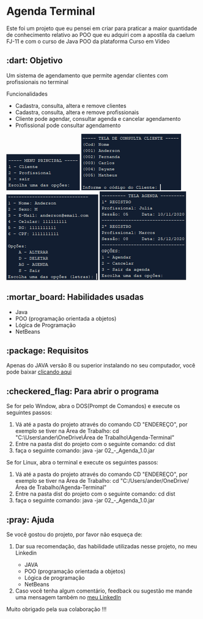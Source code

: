 <h1>Agenda Terminal</h1>
<p>
  Este foi um projeto que eu pensei em criar para praticar a maior quantidade de conhecimento relativo ao POO que eu adquiri com a apostila da caelum FJ-11 e com o curso de Java POO da plataforma Curso em Vídeo
</p>

<h2>:dart: Objetivo</h2>
<p>Um sistema de agendamento que permite agendar clientes com profissionais no terminal</p>
<p>Funcionalidades<p>
<ul>
  <li>Cadastra, consulta, altera e remove clientes</li>
  <li>Cadastra, consulta, altera e remove profissionais</li>
  <li>Cliente pode agendar, consultar agenda e cancelar agendamento</li>
  <li>Profissional pode consultar agendamento</li>
</ul>

<img src="imagens/menu_principal.png">
<img src="imagens/consulta_cliente.png">
<img src="imagens/op_cliente.png">
<img src="imagens/agenda.png">

<h2>:mortar_board: Habilidades usadas</h2>
<ul>
  <li>Java</li>
  <li>  POO (programação orientada a objetos)</li>
  <li>Lógica de Programação</li>
  <li>NetBeans</li>
</ul>

<h2>:package: Requisitos</h2>
<p>Apenas do JAVA versão 8 ou superior instalando no seu computador, você pode baixar <a href="https://www.java.com/pt-BR/">clicando aqui</a></p>

<h2>:checkered_flag: Para abrir o programa</h2>
<p>Se for pelo Window, abra o DOS(Prompt de Comandos) e execute os seguintes passos:</p>
<ol>
  <li>Vá até a pasta do projeto através do comando CD "ENDEREÇO", por exemplo se tiver na Área de Trabalho: cd "C:\Users\ander\OneDrive\Área de Trabalho\Agenda-Terminal"</li>
  <li>Entre na pasta dist do projeto com o seguinte comando: cd dist</li>
  <li>faça o seguinte comando: java -jar 02_-_Agenda_1.0.jar</li>
</ol>

<p>Se for Linux, abra o terminal e execute os seguintes passos:</p>
<ol>
  <li>Vá até a pasta do projeto através do comando CD "ENDEREÇO", por exemplo se tiver na Área de Trabalho: cd "C:/Users/ander/OneDrive/Área de Trabalho/Agenda-Terminal"</li>
  <li>Entre na pasta dist do projeto com o seguinte comando: cd dist</li>
  <li>faça o seguinte comando: java -jar 02_-_Agenda_1.0.jar</li>
</ol>

<h2>:pray: Ajuda</h2>

  <p>
  Se você gostou do projeto, por favor não esqueça de:
  </p>
  
  <ol>
  <li>Dar sua recomendação, das habilidade utilizadas nesse projeto, no meu Linkedin</li>
    <ul>
      <li>  JAVA</li>
      <li>  POO (programação orientada a objetos)</li>
      <li>  Lógica de programação</li>
      <li>  NetBeans</li>
    </ul>
  <li>Caso você tenha algum comentário, feedback ou sugestão me mande uma mensagem também no <a href="linkedin.com/in/anderson-correia">meu LinkedIn</a></li>
  </ol>
  
  <p>
  Muito obrigado pela sua colaboração !!!
  </p>
